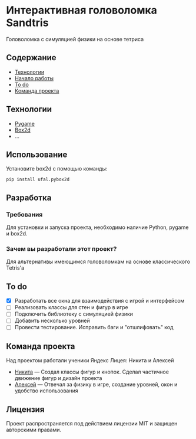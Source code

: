 # Интерактивная головоломка Sandtris
Головоломка с симуляцией физики на  основе тетриса

## Содержание
- [Технологии](#технологии)
- [Начало работы](#начало-работы)
- [To do](#to-do)
- [Команда проекта](#команда-проекта)

## Технологии
- [Pygame](https://python-course.readthedocs.io/projects/elementary/en/latest/lessons/18-pygame.html)
- [Box2d](https://box2d.org/documentation/)
- ...

## Использование

Установите box2d с помощью команды:
```
pip install ufal.pybox2d
```

## Разработка

### Требования
Для установки и запуска проекта, необходимо наличие Python, pygame и box2d.

### Зачем вы разработали этот проект?
Для альтернативы имеющимся головоломкам на основе классического Tetris'а

## To do
- [x] Разработать все окна для взаимодействия с игрой и интерфейсом
- [ ] Реализовать классы для стен и фигур в игре
- [ ] Подключить библиотеку с симуляцией физики
- [ ] Добавить несколько уровней
- [ ] Провести тестирование. Исправить баги и "отшлифовать" код

## Команда проекта
Над проектом работали ученики Яндекс Лицея: Никита и Алексей

- [Никита](https://github.com/caffreyfizz) — Создал классы фигур и кнопок. Сделал частичное движение фигур и дизайн проекта
- [Алексей](https://github.com/youngpasch) — Отвечал за физику в игре, создание уровней, окон и удобство использования

## Лицензия
Проект распространяется под действием лицензии MIT и защищен авторскими правами.
